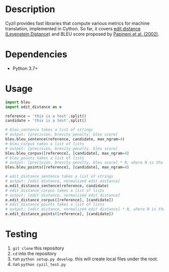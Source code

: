# Description

Cyzil provides fast libraries that compute various metrics for machine translation, implemented in Cython.
So far, it covers [edit distance (Levenstein Distance)](https://en.wikipedia.org/wiki/Levenshtein_distance) and BLEU score proposed by [Papineni et al. (2002)](https://www.aclweb.org/anthology/P02-1040.pdf).

# Dependencies
* Python 3.7+

# Usage

``` python
import bleu
import edit_distance as e

reference = 'this is a test'.split()
candidate = 'this is a test'.split()

# bleu_sentence takes a list of strings
# output: [precision, brevity penalty, bleu score]
bleu.bleu_sentence(reference, candidate, max_ngram=4)
# bleu_corpus takes a list of lists
# output: [precision, brevity penalty, bleu score]
bleu.bleu_corpus([reference], [candidate], max_ngram=4)
# bleu_points takes a list of lists
# output: [precision, brevity penalty, bleu score] * N, where N is the number of points
bleu.bleu_points([reference], [candidate], max_ngram=4)

# edit_distance_sentence takes a list of strings
# output: [edit distance, normalized edit distance]
e.edit_distance_sentence(reference, candidate)
# edit_distance_corpus takes a list of lists
# output: [edit distance, normalized edit distance]
e.edit_distance_corpus([reference], [candidate])
# edit_distance_points takes a list of lists
# output: [edit distance, normalized edit distance] * N, where N is the number of points
e.edit_distance_points([reference], [candidate])


```

# Testing

1. `git clone` this repository
1. `cd` into the repository
1. run `python setup.py develop`. this will create local files under the root.
1. run `python cyzil_test.py`